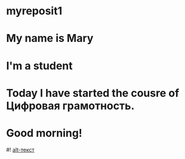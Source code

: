 # myreposit1
# My name is Mary
# I'm a student
# Today I have started the cousre of Цифровая грамотность.
# Good morning! 
#! [alt-текст](https://github.com/msgvozdeva/myreposit1/blob/master/7cd6b9f837719ad9599dd117fe2479bd.jpg)
